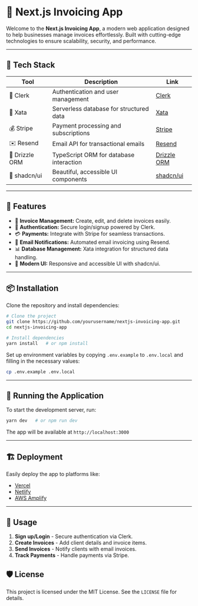 # 🧾 Next.js Invoicing App

Welcome to the **Next.js Invoicing App**, a modern web application designed to help businesses manage invoices effortlessly. Built with cutting-edge technologies to ensure scalability, security, and performance.

---

## 🚀 Tech Stack

| Tool           | Description                             | Link                                     |
| -------------- | --------------------------------------- | ---------------------------------------- |
| 🔐 Clerk       | Authentication and user management      | [Clerk](https://spacejelly.dev/clerk)    |
| 💾 Xata        | Serverless database for structured data | [Xata](https://spacejelly.dev/xata)      |
| 💰 Stripe      | Payment processing and subscriptions    | [Stripe](https://stripe.com/)            |
| ✉️ Resend      | Email API for transactional emails      | [Resend](https://resend.com/)            |
| 🧰 Drizzle ORM | TypeScript ORM for database interaction | [Drizzle ORM](https://orm.drizzle.team/) |
| 🧱 shadcn/ui   | Beautiful, accessible UI components     | [shadcn/ui](https://ui.shadcn.com/)      |

---

## 🎯 Features

- 📑 **Invoice Management:** Create, edit, and delete invoices easily.
- 🔐 **Authentication:** Secure login/signup powered by Clerk.
- 💳 **Payments:** Integrate with Stripe for seamless transactions.
- 📧 **Email Notifications:** Automated email invoicing using Resend.
- 📊 **Database Management:** Xata integration for structured data handling.
- 🎨 **Modern UI:** Responsive and accessible UI with shadcn/ui.

---

## 📦 Installation

Clone the repository and install dependencies:

```bash
# Clone the project
git clone https://github.com/yourusername/nextjs-invoicing-app.git
cd nextjs-invoicing-app

# Install dependencies
yarn install   # or npm install
```

Set up environment variables by copying `.env.example` to `.env.local` and filling in the necessary values:

```bash
cp .env.example .env.local
```

---

## 🚀 Running the Application

To start the development server, run:

```bash
yarn dev   # or npm run dev
```

The app will be available at `http://localhost:3000`

---

## 🏗️ Deployment

Easily deploy the app to platforms like:

- [Vercel](https://vercel.com/)
- [Netlify](https://netlify.com/)
- [AWS Amplify](https://aws.amazon.com/amplify/)

---

## 📖 Usage

1. **Sign up/Login** - Secure authentication via Clerk.
2. **Create Invoices** - Add client details and invoice items.
3. **Send Invoices** - Notify clients with email invoices.
4. **Track Payments** - Handle payments via Stripe.

## 🛡️ License

This project is licensed under the MIT License. See the `LICENSE` file for details.
